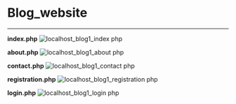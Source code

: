 # Blog_website
----

**index.php**
![localhost_blog1_index php](https://user-images.githubusercontent.com/63875409/142776527-3f418e66-02ba-4567-b079-534317325d2a.png)

**about.php**
![localhost_blog1_about php](https://user-images.githubusercontent.com/63875409/142776567-99223afc-b5ac-43c5-b5dd-f2ea5b9eae9d.png)

**contact.php**
![localhost_blog1_contact php](https://user-images.githubusercontent.com/63875409/142776606-152ebc69-a90f-4978-9c5d-1b2465888893.png)

**registration.php**
![localhost_blog1_registration php](https://user-images.githubusercontent.com/63875409/142776652-930a5b59-f410-4714-962f-33767bb59be6.png)

**login.php**
![localhost_blog1_login php](https://user-images.githubusercontent.com/63875409/142776684-80bfad28-9aae-4f9f-a591-d13d72c09d7e.png)
